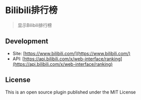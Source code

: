 # Bilibili排行榜

> 显示Bilibili排行榜

## Development

* Site: [https://www.bilibili.com/](https://www.bilibili.com/)
* API: [https://api.bilibili.com/x/web-interface/ranking](https://api.bilibili.com/x/web-interface/ranking)

## License

This is an open source plugin published under the MIT License
